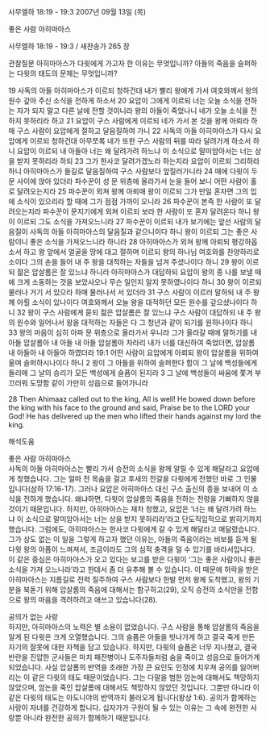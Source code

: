 사무엘하 18:19 - 19:3 
2007년 09월 13일 (목)

좋은 사람 아히마아스



사무엘하 18:19 - 19:3 / 새찬송가 265 장


관찰질문
아히마아스가 다윗에게 가고자 한 이유는 무엇입니까?
아들의 죽음을 슬퍼하는 다윗의 태도의 문제는 무엇입니까? 

19 사독의 아들 아히마아스가 이르되 청하건대 내가 빨리 왕에게 가서 여호와께서 왕의 원수 갚아 주신 소식을 전하게 하소서 20 요압이 그에게 이르되 너는 오늘 소식을 전하는 자가 되지 말고 다른 날에 전할 것이니라 왕의 아들이 죽었나니 네가 오늘 소식을 전하지 못하리라 하고 21 요압이 구스 사람에게 이르되 네가 가서 본 것을 왕께 아뢰라 하매 구스 사람이 요압에게 절하고 달음질하여 가니 22 사독의 아들 아히마아스가 다시 요압에게 이르되 청하건대 아무쪼록 내가 또한 구스 사람의 뒤를 따라 달려가게 하소서 하니 요압이 이르되 내 아들아 너는 왜 달려가려 하느냐 이 소식으로 말미암아서는 너는 상을 받지 못하리라 하되 23 그가 한사코 달려가겠노라 하는지라 요압이 이르되 그리하라 하니 아히마아스가 들길로 달음질하여 구스 사람보다 앞질러가니라 24 때에 다윗이 두 문 사이에 앉아 있더라 파수꾼이 성 문 위층에 올라가서 눈을 들어 보니 어떤 사람이 홀로 달려오는지라 25 파수꾼이 외쳐 왕께 아뢰매 왕이 이르되 그가 만일 혼자면 그의 입에 소식이 있으리라 할 때에 그가 점점 가까이 오니라 26 파수꾼이 본즉 한 사람이 또 달려오는지라 파수꾼이 문지기에게 외쳐 이르되 보라 한 사람이 또 혼자 달려온다 하니 왕이 이르되 그도 소식을 가져오느니라 27 파수꾼이 이르되 내가 보기에는 앞선 사람의 달음질이 사독의 아들 아히마아스의 달음질과 같으니이다 하니 왕이 이르되 그는 좋은 사람이니 좋은 소식을 가져오느니라 하니라 28 아히마아스가 외쳐 왕께 아뢰되 평강하옵소서 하고 왕 앞에서 얼굴을 땅에 대고 절하며 이르되 왕의 하나님 여호와를 찬양하리로소이다 그의 손을 들어 내 주 왕을 대적하는 자들을 넘겨 주셨나이다 하니 29 왕이 이르되 젊은 압살롬은 잘 있느냐 하니라 아히마아스가 대답하되 요압이 왕의 종 나를 보낼 때에 크게 소동하는 것을 보았사오나 무슨 일인지 알지 못하였나이다 하니 
30 왕이 이르되 물러나 거기 서 있으라 하매 물러나서 서 있더라 31 구스 사람이 이르러 말하되 내 주 왕께 아뢸 소식이 있나이다 여호와께서 오늘 왕을 대적하던 모든 원수를 갚으셨나이다 하니 32 왕이 구스 사람에게 묻되 젊은 압살롬은 잘 있느냐 구스 사람이 대답하되 내 주 왕의 원수와 일어나서 왕을 대적하는 자들은 다 그 청년과 같이 되기를 원하나이다 하니 33 왕의 마음이 심히 아파 문 위층으로 올라가서 우니라 그가 올라갈 때에 말하기를 내 아들 압살롬아 내 아들 내 아들 압살롬아 차라리 내가 너를 대신하여 죽었더면, 압살롬 내 아들아 내 아들아 하였더라 19:1 어떤 사람이 요압에게 아뢰되 왕이 압살롬을 위하여 울며 슬퍼하시나이다 하니 2 왕이 그 아들을 위하여 슬퍼한다 함이 그 날에 백성들에게 들리매 그 날의 승리가 모든 백성에게 슬픔이 된지라 3 그 날에 백성들이 싸움에 쫓겨 부끄러워 도망함 같이 가만히 성읍으로 들어가니라  

28 Then Ahimaaz called out to the king, All is well! He bowed down before the king with his face to the ground and said, Praise be to the LORD your God! He has delivered up the men who lifted their hands against my lord the king.

해석도움





좋은 사람 아히마아스  
사독의 아들 아히마아스는 빨리 가서 승전의 소식을 왕께 알릴 수 있게 해달라고 요압에게 청했습니다. 그는 얼마 전 목숨을 걸고 후새의 전갈을 다윗에게 전했던 바로 그 인물입니다(삼하 17:16-17). 그러나 요압은 아히마아스 대신 구스 출신의 종을 보내어 이 소식을 전하게 했습니다. 왜냐하면, 다윗이 압살롬의 죽음을 전하는 전령을 기뻐하지 않을 것이기 때문입니다. 하지만, 아히마아스는 재차 청했고, 요압은 ‘너는 왜 달려가려 하느냐 이 소식으로 말미암아서는 너는 상을 받지 못하리라’라고 단도직입적으로 밝히기까지 했습니다. 그럼에도, 아히마아스는 한사코 다윗에게 갈 수 있게 해달라고 매달렸습니다. 그가 상도 없는 이 일을 그렇게 하고자 했던 이유는, 아들의 죽음이라는 비보를 듣게 될 다윗 왕의 아픔이 느껴져서, 조금이라도 그의 심적 충격을 덜 수 있기를 바라서입니다. 이 같은 중심은 아히마아스가 오고 있다는 보고를 받은 다윗이 ‘그는 좋은 사람이니 좋은 소식을 가져 오느니라’라고 한데서 좀 더 유추해 볼 수 있습니다. 이 때문에 허락을 받은 아히마아스는 지름길로 전력 질주하여 구스 사람보다 한발 먼저 왕께 도착했고, 왕의 기분을 북돋기 위해 압살롬의 죽음에 대해서는 함구하고(29), 오직 승전의 소식만을 전함으로 왕의 마음을 격려하려고 애쓰고 있습니다(28).   

공의가 없는 사랑  
하지만, 아히마아스의 노력은 별 소용이 없었습니다. 구스 사람을 통해 압살롬의 죽음을 알게 된 다윗은 크게 오열했습니다. 그의 슬픔은 아들을 빗나가게 하고 결국 죽게 만든 자기의 잘못에 대한 자책을 담고 있습니다. 하지만, 다윗의 슬픔은 너무 지나쳤고, 결국 반란을 진압한 군사들은 마치 패잔병이나 도주자들처럼 숨을 죽이고 성읍으로 들어가게 되었습니다. 사실 압살롬의 반역을 초래한 가장 큰 요인도 인정에 치우쳐 공의를 잃어버리는 이 같은 다윗의 태도 때문이었습니다. 그는 다말을 범한 암논에 대해서도 책망하지 않았으며, 암논을 죽인 압살롬에 대해서도 책망하지 않았던 것입니다. 그뿐만 아니라 이 같은 다윗의 태도는 아도니야의 반역까지 불러오게 됩니다(왕상 1:6). 공의가 함께하는 사랑이 자녀를 건강하게 합니다. 십자가가 구원이 될 수 있는 이유는 그 속에 완전한 사랑뿐 아니라 완전한 공의가 함께하기 때문입니다.